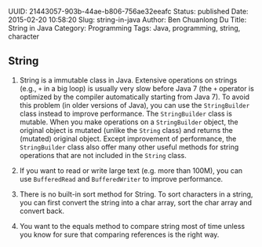 UUID: 21443057-903b-44ae-b806-756ae32eeafc
Status: published
Date: 2015-02-20 10:58:20
Slug: string-in-java
Author: Ben Chuanlong Du
Title: String in Java
Category: Programming
Tags: Java, programming, string, character

## String

1. String is a immutable class in Java. 
Extensive operations on strings (e.g., `+` in a big loop) is usually very slow before Java 7
(the `+` operator is optimized by the compiler automatically starting from Java 7).
To avoid this problem (in older versions of Java), 
you can use the `StringBuilder` class instead to improve performance. 
The `StringBuilder` class is mutable. 
When you make operations on a `StringBuilder` object, 
the original object is mutated (unlike the `String` class)
and returns the (mutated) original object.
Except improvement of performance, 
the `StringBuilder` class also offer many other useful methods 
for string operations that are not included in the `String` class. 

2. If you want to read or write large text (e.g. more than 100M), 
you can use `BufferedRead` and `BufferedWriter` to improve performance.

3. There is no built-in sort method for String. 
To sort characters in a string,
you can first convert the string into a char array,
sort the char array and convert back.

4. You want to the equals method to compare string most of time 
unless you know for sure that comparing references is the right way.

